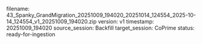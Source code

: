 filename: 43_Spanky_GrandMigration_20251009_194020_20251014_124554_2025-10-14_124554_v1_20251009_194020.zip
version: v1
timestamp: 20251009_194020
source_session: Backfill
target_session: CoPrime
status: ready-for-ingestion
